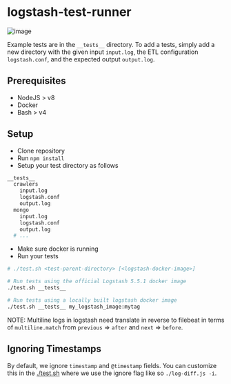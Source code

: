 # logstash-test-runner

![image](http://i.imgur.com/hQm9yAb.gif)

Example tests are in the `__tests__` directory.
To add a tests, simply add a new directory with the given input `input.log`, the ETL configuration `logstash.conf`, and the expected output `output.log`.

## Prerequisites

* NodeJS > v8
* Docker
* Bash > v4

## Setup

* Clone repository
* Run `npm install`
* Setup your test directory as follows

```sh
__tests__
  crawlers
    input.log
    logstash.conf
    output.log
  mongo
    input.log
    logstash.conf
    output.log
  # ...
```

* Make sure docker is running
* Run your tests

```sh
# ./test.sh <test-parent-directory> [<logstash-docker-image>]

# Run tests using the official Logstash 5.5.1 docker image
./test.sh __tests__

# Run tests using a locally built logstash docker image
./test.sh __tests__ my_logstash_image:mytag
```

NOTE: Multiline logs in logstash need translate in reverse to filebeat in terms of `multiline.match` from `previous` => `after` and `next` => `before`.

## Ignoring Timestamps

By default, we ignore `timestamp` and `@timestamp` fields. You can customize this in the [./test.sh](./test.sh) where we use the ignore flag like so `./log-diff.js -i`.

